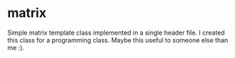 # matrix
 Simple matrix template class implemented in a single header file. I created this class for a programming class. Maybe this useful to someone else than me :).
